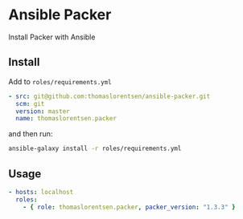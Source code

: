 # Ansible Packer
Install Packer with Ansible

## Install
Add to ```roles/requirements.yml```
```yaml
- src: git@github.com:thomaslorentsen/ansible-packer.git
  scm: git
  version: master
  name: thomaslorentsen.packer
```
and then run:
```bash
ansible-galaxy install -r roles/requirements.yml
```
## Usage
```yaml
- hosts: localhost
  roles:
    - { role: thomaslorentsen.packer, packer_version: "1.3.3" }
```
